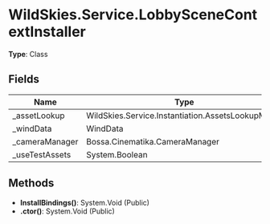 ﻿# WildSkies.Service.LobbySceneContextInstaller

**Type**: Class

## Fields

| Name | Type | Access |
|------|------|--------|
| _assetLookup | WildSkies.Service.Instantiation.AssetsLookupModel | Private |
| _windData | WindData | Private |
| _cameraManager | Bossa.Cinematika.CameraManager | Private |
| _useTestAssets | System.Boolean | Private |

## Methods

- **InstallBindings()**: System.Void (Public)
- **.ctor()**: System.Void (Public)

